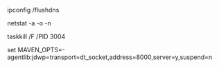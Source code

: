 ipconfig /flushdns

netstat -a -o -n

taskkill /F /PID 3004

set MAVEN_OPTS=-agentlib:jdwp=transport=dt_socket,address=8000,server=y,suspend=n

